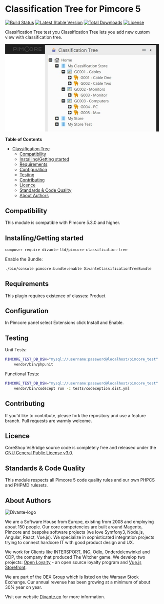 # Classification Tree for Pimcore 5
[![Build Status](https://travis-ci.org/DivanteLtd/pimcore-classification-tree.svg?branch=master)](https://travis-ci.org/DivanteLtd/pimcore-classification-tree)
[![Latest Stable Version](https://poser.pugx.org/divante-ltd/pimcore-classification-tree/v/stable)](https://packagist.org/packages/divante-ltd/pimcore-classification-tree)
[![Total Downloads](https://poser.pugx.org/divante-ltd/pimcore-classification-tree/downloads)](https://packagist.org/packages/divante-ltd/pimcore-classification-tree)
[![License](https://poser.pugx.org/divante-ltd/pimcore-classification-tree/license)](https://github.com/DivanteLtd/pimcore-classification-tree/blob/master/LICENSE)

Classification Tree test you Classification Tree lets you add new custom view with classification tree.

![Classification Tree](docs/example.jpeg?raw=true "Classification Tree")

**Table of Contents**
- [Classification Tree](#classification-tree)
	- [Compatibility](#compatibility)
	- [Installing/Getting started](#installinggetting-started)
	- [Requirements](#requirements)
	- [Configuration](#configuration)
	- [Testing](#testing)
	- [Contributing](#contributing)
	- [Licence](#licence)
	- [Standards & Code Quality](#standards--code-quality)
	- [About Authors](#about-authors)

## Compatibility
This module is compatible with Pimcore 5.3.0 and higher.

## Installing/Getting started

```bash
composer require divante-ltd/pimcore-classification-tree
```

Enable the Bundle:
```bash
./bin/console pimcore:bundle:enable DivanteClassificationTreeBundle
```

## Requirements
This plugin requires existence of classes: Product

## Configuration
In Pimcore panel select Extensions click Install and Enable.

## Testing
Unit Tests:
```bash
PIMCORE_TEST_DB_DSN="mysql://username:password@localhost/pimcore_test" \
    vendor/bin/phpunit
```

Functional Tests:
```bash
PIMCORE_TEST_DB_DSN="mysql://username:password@localhost/pimcore_test" \
    vendor/bin/codecept run -c tests/codeception.dist.yml
```

## Contributing
If you'd like to contribute, please fork the repository and use a feature branch. Pull requests are warmly welcome.

## Licence 
CoreShop VsBridge source code is completely free and released under the 
[GNU General Public License v3.0](https://github.com/DivanteLtd/pimcore-classification-tree/blob/master/LICENSE).

## Standards & Code Quality
This module respects all Pimcore 5 code quality rules and our own PHPCS and PHPMD rulesets.

## About Authors
![Divante-logo](http://divante.co/logo-HG.png "Divante")

We are a Software House from Europe, existing from 2008 and employing about 150 people. Our core competencies are built 
around Magento, Pimcore and bespoke software projects (we love Symfony3, Node.js, Angular, React, Vue.js). 
We specialize in sophisticated integration projects trying to connect hardcore IT with good product design and UX.

We work for Clients like INTERSPORT, ING, Odlo, Onderdelenwinkel and CDP, the company that produced The Witcher game. 
We develop two projects: [Open Loyalty](http://www.openloyalty.io/ "Open Loyalty") - an open source loyalty program 
and [Vue.js Storefront](https://github.com/DivanteLtd/vue-storefront "Vue.js Storefront").

We are part of the OEX Group which is listed on the Warsaw Stock Exchange. Our annual revenue has been growing at a 
minimum of about 30% year on year.

Visit our website [Divante.co](https://divante.co/ "Divante.co") for more information.
